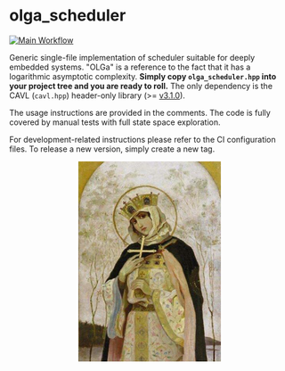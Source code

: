 # olga_scheduler

[![Main Workflow](https://github.com/zubax/olga_scheduler/actions/workflows/main.yml/badge.svg)](https://github.com/zubax/olga_scheduler/actions/workflows/main.yml)

Generic single-file implementation of scheduler suitable for deeply embedded systems.
"OLGa" is a reference to the fact that it has a logarithmic asymptotic complexity.
**Simply copy `olga_scheduler.hpp` into your project tree and you are ready to roll.**
The only dependency is the CAVL (`cavl.hpp`) header-only library
(>= [v3.1.0](https://github.com/pavel-kirienko/cavl/tree/3.1.0)).

The usage instructions are provided in the comments.
The code is fully covered by manual tests with full state space exploration.

For development-related instructions please refer to the CI configuration files.
To release a new version, simply create a new tag.

<!--suppress CheckImageSize, HtmlDeprecatedAttribute -->
<p align="center">
    <img src="/docs/St_Olga_by_Nesterov_in_1892_(cropped).jpg" alt="Olga of Kiev" width=256>
</p>